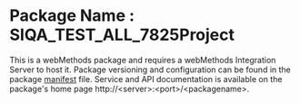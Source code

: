 # Package Name : SIQA_TEST_ALL_7825Project
This is a webMethods package and requires a webMethods Integration Server to host it. Package versioning and configuration can be found in the package [manifest](./SIQA_TEST_ALL_7825Project/manifest.v3) file. Service and API documentation is available on the package's home page http://&lt;server&gt;:&lt;port&gt;/&lt;packagename>.